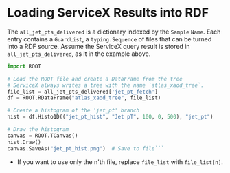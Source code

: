 # Loading ServiceX Results into RDF

The `all_jet_pts_delivered` is a dictionary indexed by the `Sample` `Name`. Each entry contains a `GuardList`, a `typing.Sequence` of files that can be turned into a RDF source. Assume
the ServiceX query result is stored in `all_jet_pts_delivered`, as it in the example above.

```python
import ROOT

# Load the ROOT file and create a DataFrame from the tree
# ServiceX always writes a tree with the name `atlas_xaod_tree`.
file_list = all_jet_pts_delivered['jet_pt_fetch']
df = ROOT.RDataFrame("atlas_xaod_tree", file_list)

# Create a histogram of the 'jet_pt' branch
hist = df.Histo1D(("jet_pt_hist", "Jet pT", 100, 0, 500), "jet_pt")

# Draw the histogram
canvas = ROOT.TCanvas()
hist.Draw()
canvas.SaveAs("jet_pt_hist.png")  # Save to file```
```

* If you want to use only the n'th file, replace `file_list` with `file_list[n]`.
